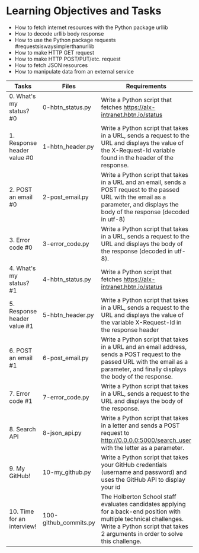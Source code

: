 # Learning Objectives and Tasks
- How to fetch internet resources with the Python package urllib
- How to decode urllib body response
- How to use the Python package requests #requestsiswaysimplerthanurllib
- How to make HTTP GET request
- How to make HTTP POST/PUT/etc. request
- How to fetch JSON resources
- How to manipulate data from an external service

| Tasks                         | Files                 | Requirements                                                                                                                                                                                        |
|-------------------------------|-----------------------|-----------------------------------------------------------------------------------------------------------------------------------------------------------------------------------------------------|
| 0. What's my status? #0       | 0-hbtn_status.py      | Write a Python script that fetches https://alx-intranet.hbtn.io/status                                                                                                                              |
| 1. Response header value #0   | 1-hbtn_header.py      | Write a Python script that takes in a URL, sends a request to the URL and displays the value of the X-Request-Id variable found in the header of the response.                                      |
| 2. POST an email #0           | 2-post_email.py       | Write a Python script that takes in a URL and an email, sends a POST request to the passed URL with the email as a parameter, and displays the body of the response (decoded in utf-8)              |
| 3. Error code #0              | 3-error_code.py       | Write a Python script that takes in a URL, sends a request to the URL and displays the body of the response (decoded in utf-8).                                                                     |
| 4. What's my status? #1       | 4-hbtn_status.py      | Write a Python script that fetches https://alx-intranet.hbtn.io/status                                                                                                                              |
| 5. Response header value #1   | 5-hbtn_header.py      | Write a Python script that takes in a URL, sends a request to the URL and displays the value of the variable X-Request-Id in the response header                                                    |
| 6. POST an email #1           | 6-post_email.py       | Write a Python script that takes in a URL and an email address, sends a POST request to the passed URL with the email as a parameter, and finally displays the body of the response.                |
| 7. Error code #1              | 7-error_code.py       | Write a Python script that takes in a URL, sends a request to the URL and displays the body of the response.                                                                                        |
| 8. Search API                 | 8-json_api.py         | Write a Python script that takes in a letter and sends a POST request to http://0.0.0.0:5000/search_user with the letter as a parameter.                                                            |
| 9. My GitHub!                 | 10-my_github.py       | Write a Python script that takes your GitHub credentials (username and password) and uses the GitHub API to display your id                                                                         |
| 10. Time for an interview!    | 100-github_commits.py | The Holberton School staff evaluates candidates applying for a back-end position with multiple technical challenges. Write a Python script that takes 2 arguments in order to solve this challenge. |

